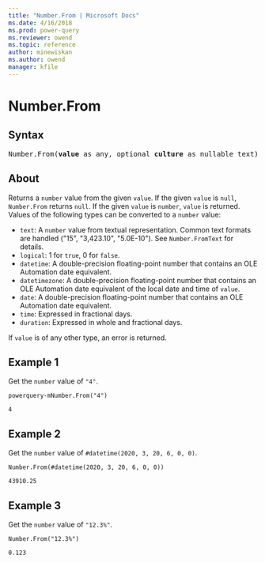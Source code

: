 ```yaml
---
title: "Number.From | Microsoft Docs"
ms.date: 4/16/2018
ms.prod: power-query
ms.reviewer: owend
ms.topic: reference
author: minewiskan
ms.author: owend
manager: kfile
---
```

# Number.From

## Syntax

<pre>
Number.From(<b>value</b> as any, optional <b>culture</b> as nullable text) as nullable number
</pre>

## About
Returns a `number` value from the given `value`. If the given `value` is `null`, `Number.From` returns `null`. If the given `value` is `number`, `value` is returned. Values of the following types can be converted to a `number` value: <ul> <li>`text`: A `number` value from textual representation. Common text formats are handled ("15", "3,423.10", "5.0E-10"). See `Number.FromText` for details.</li> <li>`logical`: 1 for `true`, 0 for `false`.</li> <li>`datetime`: A double-precision floating-point number that contains an OLE Automation date equivalent.</li> <li>`datetimezone`: A double-precision floating-point number that contains an OLE Automation date equivalent of the local date and time of `value`.</li> <li>`date`: A double-precision floating-point number that contains an OLE Automation date equivalent.</li> <li>`time`: Expressed in fractional days.</li> <li>`duration`: Expressed in whole and fractional days.</li> </ul> If `value` is of any other type, an error is returned.

## Example 1
Get the `number` value of `"4"`.

```
powerquery-mNumber.From("4")
```

`4`

## Example 2
Get the `number` value of `#datetime(2020, 3, 20, 6, 0, 0)`.

```powerquery-m
Number.From(#datetime(2020, 3, 20, 6, 0, 0))
```

`43910.25`

## Example 3
Get the `number` value of `"12.3%"`.

```powerquery-m
Number.From("12.3%")
```

`0.123`
